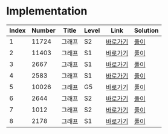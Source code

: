 # Implementation

| Index | Number | Title  | Level | Link                                              | Solution                                                                                      |
| ----- | ------ | ------ | ----- | ------------------------------------------------- | --------------------------------------------------------------------------------------------- |
| 1     | 11724  | 그래프 | S2    | [바로가기](https://www.acmicpc.net/problem/11724) | [풀이](https://github.com/constdreamcoder/backjoon-for-swift/blob/main/Graph/DFS/11724.swift) |
| 2     | 11403  | 그래프 | S1    | [바로가기](https://www.acmicpc.net/problem/11403) | [풀이](https://github.com/constdreamcoder/backjoon-for-swift/blob/main/Graph/DFS/11403.swift) |
| 3     | 2667   | 그래프 | S1    | [바로가기](https://www.acmicpc.net/problem/2667)  | [풀이](https://github.com/constdreamcoder/backjoon-for-swift/blob/main/Graph/DFS/2667.swift)  |
| 4     | 2583   | 그래프 | S1    | [바로가기](https://www.acmicpc.net/problem/2583)  | [풀이](https://github.com/constdreamcoder/backjoon-for-swift/blob/main/Graph/DFS/2583.swift)  |
| 5     | 10026  | 그래프 | G5    | [바로가기](https://www.acmicpc.net/problem/10026) | [풀이](https://github.com/constdreamcoder/backjoon-for-swift/blob/main/Graph/DFS/10026.swift) |
| 6     | 2644   | 그래프 | S2    | [바로가기](https://www.acmicpc.net/problem/2644)  | [풀이](https://github.com/constdreamcoder/backjoon-for-swift/blob/main/Graph/BFS/2644.swift)  |
| 7     | 1012   | 그래프 | S2    | [바로가기](https://www.acmicpc.net/problem/1012)  | [풀이](https://github.com/constdreamcoder/backjoon-for-swift/blob/main/Graph/BFS/1012.swift)  |
| 8     | 2178   | 그래프 | S1    | [바로가기](https://www.acmicpc.net/problem/2178)  | [풀이](https://github.com/constdreamcoder/backjoon-for-swift/blob/main/Graph/BFS/2178.swift)  |
